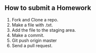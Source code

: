 ## How to submit a Homework

1. Fork and Clone a repo. <br>
2. Make a file with <yourName>.txt.
3. Add the file to the staging area.
4. Make a commit.
5. Git push origin master
6. Send a pull request.
